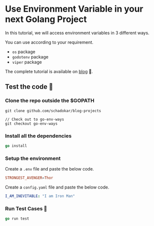 # Use Environment Variable in your next Golang Project

In this tutorial, we will access environment variables in 3 different ways.

You can use according to your requirement.

  - `os` package
  - `godotenv` package
  - `viper` package

The complete tutorial is available on [blog](https://schadokar.dev/posts/go-env-ways/) :confetti_ball:.

## Test the code :construction:

### Clone the repo outside the $GOPATH

```git
git clone github.com/schadokar/blog-projects

// Check out to go-env-ways
git checkout go-env-ways
```

### Install all the dependencies

```go
go install
```

### Setup the environment

Create a `.env` file and paste the below code.

```toml
STRONGEST_AVENGER=Thor
```

Create a `config.yaml` file and paste the below code.

```yaml
I_AM_INEVITABLE: "I am Iron Man"
```

### Run Test Cases :wrench:

```go
go run test